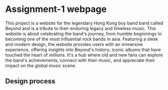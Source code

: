 # Assignment-1 webpage

This project is a website for the legendary Hong Kong boy band band called Beyond and is a tribute to their enduring legacy
and timeless music. This website is about celebrating the band's journey, from humble beginnings to becoming one of the most
influential rock bands in asia. Featuring a sleek and modern design, the website provides users with an immersive experience, 
offering insights into Beyond's history, iconic albums that have touched the heart of millions. It's a hub where old and new 
fans can explore the band's achievements, connect with their music, and appreciate their impact on the global music scene.

## Design process